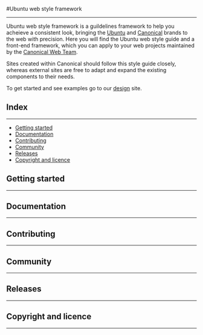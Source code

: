 #Ubuntu web style framework
_____

Ubuntu web style framework is a guildelines framework to help you acheieve a consistent look, bringing the [Ubuntu](http://www.ubuntu.com/) and [Canonical](http://www.canonical.com/) brands to the web with precision. Here you will find the Ubuntu web style guide and a front-end framework, which you can apply to your web projects maintained by the [Canonical Web Team](https://github.com/orgs/ubuntudesign/people).

Sites created within Canonical should follow this style guide closely, whereas external sites are free to adapt and expand the existing components to their needs.

To get started and see examples go to our [design](http://design.ubuntu.com) site.

## Index

_____

- [Getting started]()
- [Documentation]()
- [Contributing]()
- [Community]()
- [Releases]()
- [Copyright and licence]()

## Getting started

_____

## Documentation

_____

## Contributing

_____

## Community

_____

## Releases

_____

## Copyright and licence
_____
